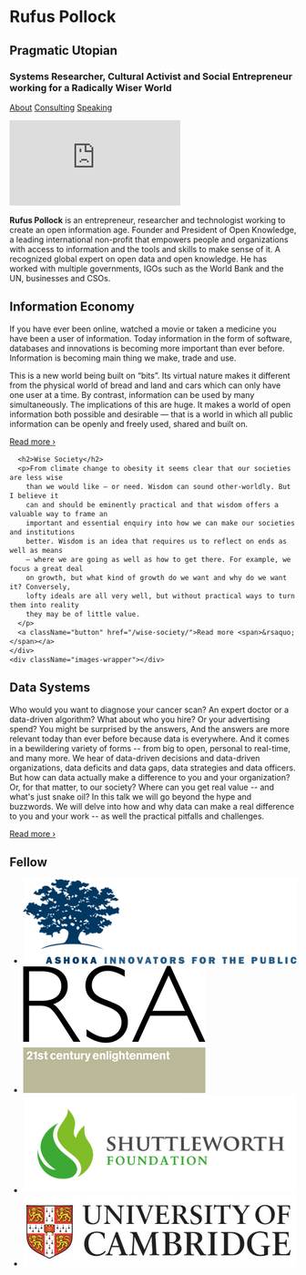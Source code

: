<div className="hero">
  <div className="hero-content">
    <h1>Rufus Pollock</h1>
    <h2>Pragmatic Utopian</h2>
    <h3>Systems Researcher, Cultural Activist and Social Entrepreneur working for a Radically Wiser World</h3>
    <a className="button" href="#next-section">About</a>
    <a className="button" href="/data-systems/">Consulting</a>
    <a className="button" href="/speaking/">Speaking</a>
  </div>

  <div className="call-to-action">
    <p className="arrow-down"><a onclick="scrollDown()" href="#next-section"><i className="ion-chevron-down"></i></a></p>
  </div>
</div>

<section id="next-section">
  <div className="video">
    <div className="video-wrapper">
      <iframe src="https://www.youtube.com/embed/15L7i0201ms?autoplay=0&showinfo=0&controls=1" frameborder="0" allowfullscreen></iframe>
    </div>
    <div className="video-text">
      <p><strong>Rufus Pollock</strong> is an entrepreneur, researcher and technologist working to create an open information age. Founder and President of Open Knowledge, a leading international non-profit that empowers people and organizations with access to information and the tools and skills to make sense of it. A recognized global expert on open data and open knowledge. He has worked with multiple governments, IGOs such as the World Bank and the UN, businesses and CSOs.</p>
    </div>
  </div>
</section>

<section>

  <div className="side-image">
    <div className="images-wrapper"></div>
    <div className="side-image-content">
      <h2>Information Economy</h2>
      <p>If you have ever been online, watched a movie or taken a medicine you have been a user of information. Today information in the form of software, databases and innovations is becoming more important than ever before. Information is becoming main thing we make, trade and use.</p>
      <p>This is a new world being built on “bits”. Its virtual nature makes it different from the physical world of bread and land and cars which can only have one user at a time. By contrast, information can be used by many simultaneously. The implications of this are huge. It makes a world of open information both possible and desirable — that is a world in which all public information can be openly and freely used, shared and built on.</p>
      <a className="button" href="/information-economy/">Read more <span>&rsaquo;</span></a>
    </div>
  </div>

  <div className="side-image">
    <div className="side-image-content">

      <h2>Wise Society</h2>
      <p>From climate change to obesity it seems clear that our societies are less wise
        than we would like — or need. Wisdom can sound other-worldly. But I believe it
        can and should be eminently practical and that wisdom offers a valuable way to frame an
        important and essential enquiry into how we can make our societies and institutions
        better. Wisdom is an idea that requires us to reflect on ends as well as means
        — where we are going as well as how to get there. For example, we focus a great deal
        on growth, but what kind of growth do we want and why do we want it? Conversely,
        lofty ideals are all very well, but without practical ways to turn them into reality
        they may be of little value.
      </p>
      <a className="button" href="/wise-society/">Read more <span>&rsaquo;</span></a>
    </div>
    <div className="images-wrapper"></div>
  </div>

  <div className="side-image">
    <div className="images-wrapper last"></div>
    <div className="side-image-content">
      <h2>Data Systems</h2>
      <p>Who would you want to diagnose your cancer scan? An expert doctor or a data-driven
        algorithm? What about who you hire? Or your advertising spend? You might be surprised
        by the answers, And the answers are more relevant today than ever before because data
        is everywhere. And it comes in a bewildering variety of forms -- from big to open,
        personal to real-time, and many more. We hear of data-driven decisions and data-driven
        organizations, data deficits and data gaps, data strategies and data officers. But how
        can data actually make a difference to you and your organization? Or, for that matter,
        to our society? Where can you get real value -- and what's just snake oil? In this talk
        we will go beyond the hype and buzzwords. We will delve into how and why data can make
        a real difference to you and your work -- as well the practical pitfalls and challenges.
      </p>
      <a className="button" href="/data-systems/">Read more <span>&rsaquo;</span></a>
    </div>
  </div>

</section>


<section className="fellow">
  <h2>Fellow</h2>
  <ul className="logo-section">
    <li><img className="wide-logo" src="/images/ashoka_image_india.jpg" alt="" /></li>
    <li><img className="square-logo" src="/images/RSA-logo.png" alt="" /></li>
    <li><img className="wide-logo" src="/images/shuttleworth.jpg" alt="" /></li>
    <li><img className="wide-logo" src="/images/cambridge logo.jpg" alt="" /></li>
  </ul>
</section>
